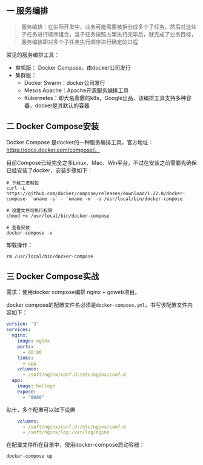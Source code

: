 ## 一 服务编排

> 服务编排：在实际开发中，业务可能需要被拆分成多个子任务，然后对这些子任务进行顺序组合，当子任务按照方案执行完毕后，就完成了业务目标，服务编排即对多个子任务执行顺序进行确定的过程

常见的服务编排工具：
- 单机版： Docker Compose，由docker公司发行
- 集群版：
  - Docker Swarm：docker公司发行
  - Mesos Apache：Apache开源服务编排工具
  - Kubernetes：即大名鼎鼎的k8s，Google出品，该编排工具支持多种容器，docker是其默认的容器

## 二 Docker Compose安装

Docker Compose 是docker的一种服务编排工具，官方地址：https://docs.docker.com/compose/。  

目前Compose已经完全之多Linux、Mac、Win平台，不过在安装之前需要先确保已经安装了docker，安装步骤如下：
```
# 下载二进制包
curl -L https://github.com/docker/compose/releases/download/1.22.0/docker-compose- `uname -s` - `uname -m` -o /usr/local/bin/docker-compose

# 设置文件可执行权限
chmod +x /usr/local/bin/docker-compose

# 查看安装
docker-compose -v
```

卸载操作：
```
rm /usr/local/bin/docker-compose
```

## 三 Docker Compose实战

需求：使用docker compose编排 nginx + goweb项目。  

docker compose的配置文件名必须是`docker-compose.yml`，书写该配置文件内容如下：
```yml
version: '3'
services:
  nginx:
    image: nginx
    ports:
      - 80:80
    links:
      - app
    volumes:
      - /soft/nginx/conf.d:/etc/nginx/conf.d
  app:
    image: hellogo
    expose:
      - "8080"
```

贴士，多个配置可以如下设置
```yml
    volumes:
      - /soft/nginx/conf.d:/etc/nginx/conf.d
      - /soft/nginx/log:/var/log/nginx
```

在配置文件所在目录中，使用docker-compose启动容器：
```
docker-compose up
```